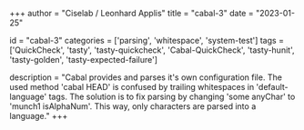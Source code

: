 
+++
author = "Ciselab / Leonhard Applis"
title = "cabal-3"
date = "2023-01-25"

id = "cabal-3"
categories = ['parsing', 'whitespace', 'system-test']
tags = ['QuickCheck', 'tasty', 'tasty-quickcheck', 'Cabal-QuickCheck', 'tasty-hunit', 'tasty-golden', 'tasty-expected-failure']

description = "Cabal provides and parses it's own configuration file. The used method 'cabal HEAD' is confused by trailing whitespaces in 'default-language' tags. The solution is to fix parsing by changing 'some anyChar' to 'munch1 isAlphaNum'. This way, only characters are parsed into a language."
+++
